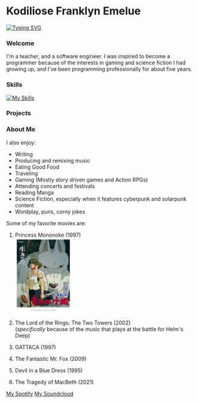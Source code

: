 # Kodiliose Franklyn Emelue

[![Typing SVG](https://readme-typing-svg.demolab.com?font=Courier+New&pause=1000&color=03A062&width=435&lines=Teacher;Software+Engineer;Writer;Producer)](https://git.io/typing-svg)


### Welcome

I'm a teacher, and a software engineer. I was inspired to become a programmer because of the interests in gaming and science fiction I had growing up, and I've been programming professionally for about five years. 

### Skills

[![My Skills](https://skillicons.dev/icons?i=js,html,css,python,mongodb,postgres,express,docker,aws,react,bootstrap,sklearn)](https://skillicons.dev)

### Projects


### About Me

I also enjoy:
- Writing
- Producing and remixing music
- Eating Good Food
- Traveling 
- Gaming (Mostly story driven games and Action RPGs)
- Attending concerts and festivals
- Reading Manga
- Science Fiction, especially when it features cyberpunk and solarpunk content
- Wordplay, puns, corny jokes

Some of my favorite movies are:
1. Princess Mononoke (1997)
    <br>
    <img alt="Movie Poster for the film Princess Mononoke by Hayao Miyazaki" src="mononoke.jpg" width="150vw" height="200vw">

2. The Lord of the Rings: The Two Towers (2002)    
    (*specifically* because of the music that plays at the battle for Helm's Deep)
3. GATTACA (1997)
4. The Fantastic Mr. Fox (2009)
5. Devil in a Blue Dress (1995)
6. The Tragedy of MacBeth (2021)

[My Spotify](https://open.spotify.com/artist/2uLTlLeaLY9eeotC7S4ggl?si=C80iAh1tS2mnCwB5goVT2Q)
[My Soundcloud](https://on.soundcloud.com/uLh2ir090mxitCfvVl) 
